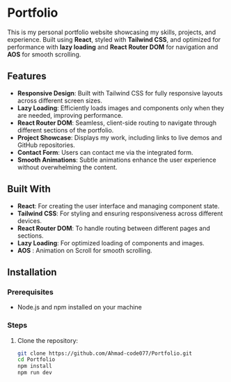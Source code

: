 # Portfolio

This is my personal portfolio website showcasing my skills, projects, and experience. Built using **React**, styled with **Tailwind CSS**, and optimized for performance with **lazy loading** and **React Router DOM** for navigation and **AOS** for smooth scrolling.

## **Features**

- **Responsive Design**: Built with Tailwind CSS for fully responsive layouts across different screen sizes.
- **Lazy Loading**: Efficiently loads images and components only when they are needed, improving performance.
- **React Router DOM**: Seamless, client-side routing to navigate through different sections of the portfolio.
- **Project Showcase**: Displays my work, including links to live demos and GitHub repositories.
- **Contact Form**: Users can contact me via the integrated form.
- **Smooth Animations**: Subtle animations enhance the user experience without overwhelming the content.

## **Built With**

- **React**: For creating the user interface and managing component state.
- **Tailwind CSS**: For styling and ensuring responsiveness across different devices.
- **React Router DOM**: To handle routing between different pages and sections.
- **Lazy Loading**: For optimized loading of components and images.
- **AOS** : Animation on Scroll for smooth scrolling.

## **Installation**

### **Prerequisites**

- Node.js and npm installed on your machine

### **Steps**

1. Clone the repository:
   ```bash
   git clone https://github.com/Ahmad-code077/Portfolio.git
   cd Portfolio
   npm install
   npm run dev
   
